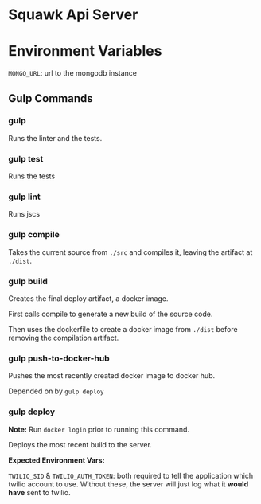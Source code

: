 # Squawk Api Server

# Environment Variables

`MONGO_URL`: url to the mongodb instance

## Gulp Commands

### gulp

Runs the linter and the tests.

### gulp test

Runs the tests

### gulp lint

Runs jscs

### gulp compile

Takes the current source from `./src` and compiles it, leaving the artifact at `./dist`.

### gulp build

Creates the final deploy artifact, a docker image.

First calls compile to generate a new build of the source code.

Then uses the dockerfile to create a docker image from `./dist` before removing the compilation artifact.

### gulp push-to-docker-hub

Pushes the most recently created docker image to docker hub.

Depended on by `gulp deploy`

### gulp deploy

**Note:** Run `docker login` prior to running this command.

Deploys the most recent build to the server.

**Expected Environment Vars:**

`TWILIO_SID` & `TWILIO_AUTH_TOKEN`: both required to tell the application which twilio account to use. Without these, the server will just log what it **would have** sent to twilio.
